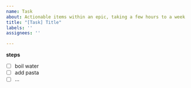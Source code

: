 ```yaml
---
name: Task
about: Actionable items within an epic, taking a few hours to a week
title: "[Task] Title"
labels: ''
assignees: ''

---
```


**steps**

- [ ] boil water
- [ ] add pasta
- [ ] ...

